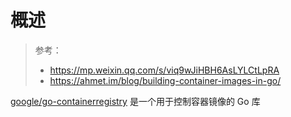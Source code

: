# 概述
> 参考：
> - https://mp.weixin.qq.com/s/viq9wJiHBH6AsLYLCtLpRA
> - https://ahmet.im/blog/building-container-images-in-go/


[google/go-containerregistry](https://github.com/google/go-containerregistry) 是一个用于控制容器镜像的 Go 库

